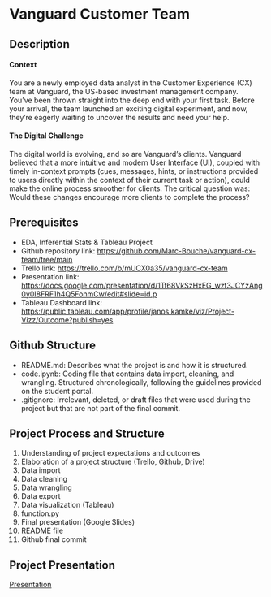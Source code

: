 # Vanguard Customer Team

## Description
#### Context
You are a newly employed data analyst in the Customer Experience (CX) team at Vanguard, the US-based investment management company.</br>
You’ve been thrown straight into the deep end with your first task. Before your arrival, the team launched an exciting digital experiment, and now, they’re eagerly waiting to uncover the results and need your help.</br>

#### The Digital Challenge
The digital world is evolving, and so are Vanguard’s clients. Vanguard believed that a more intuitive and modern User Interface (UI), coupled with timely in-context prompts (cues, messages, hints, or instructions provided to users directly within the context of their current task or action), could make the online process smoother for clients. The critical question was:</br>
Would these changes encourage more clients to complete the process?</br>

## Prerequisites </br>

- EDA, Inferential Stats & Tableau Project</br>
- Github repository link: https://github.com/Marc-Bouche/vanguard-cx-team/tree/main</br>
- Trello link: https://trello.com/b/mUCX0a35/vanguard-cx-team</br>
- Presentation link: https://docs.google.com/presentation/d/1Tt68VkSzHxEG_wzt3JCYzAng0y0I8FRF1h4Q5FonmCw/edit#slide=id.p</br>
- Tableau Dashboard link: https://public.tableau.com/app/profile/janos.kamke/viz/Project-Vizz/Outcome?publish=yes</br>

## Github Structure </br>

- README.md: Describes what the project is and how it is structured.</br>
- code.ipynb: Coding file that contains data import, cleaning, and wrangling. Structured chronologically, following the guidelines provided on the student portal.</br>
- .gitignore: Irrelevant, deleted, or draft files that were used during the project but that are not part of the final commit.</br>

## Project Process and Structure </br>

1. Understanding of project expectations and outcomes </br>
2. Elaboration of a project structure (Trello, Github, Drive)</br>
3. Data import</br>
4. Data cleaning</br>
5. Data wrangling</br>
6. Data export</br>
7. Data visualization (Tableau)</br>
8. function.py</br>
9. Final presentation (Google Slides)</br>
10. README file</br>
11. Github final commit</br>

## Project Presentation

[Presentation](https://docs.google.com/presentation/d/1Tt68VkSzHxEG_wzt3JCYzAng0y0I8FRF1h4Q5FonmCw/edit?usp=sharing)
